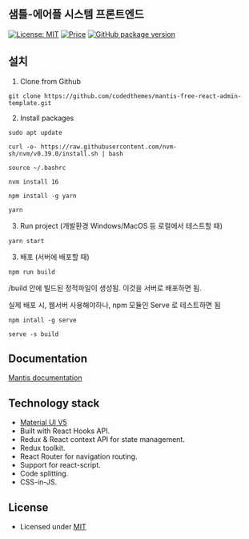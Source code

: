## 샘틀-에어플 시스템 프론트엔드 

[![License: MIT](https://img.shields.io/badge/License-MIT-yellow.svg)](https://opensource.org/licenses/MIT)
[![Price](https://img.shields.io/badge/price-FREE-0098f7.svg)](https://github.com/codedthemes/mantis-free-react-admin-template/blob/main/LICENSE)
[![GitHub package version](https://img.shields.io/github/package-json/v/codedthemes/mantis-free-react-admin-template)](https://github.com/codedthemes/mantis-free-react-admin-template/)

## 설치

1. Clone from Github

```
git clone https://github.com/codedthemes/mantis-free-react-admin-template.git
```

2. Install packages
   
```
sudo apt update
```
```
curl -o- https://raw.githubusercontent.com/nvm-sh/nvm/v0.39.0/install.sh | bash
```
```
source ~/.bashrc
```
```
nvm install 16
```
```
npm install -g yarn
```
```
yarn
```

3. Run project (개발환경 Windows/MacOS 등 로컬에서 테스트할 때)

```
yarn start
```

3. 배포 (서버에 배포할 때)
```
npm run build
```
/build 안에 빌드된 정적파일이 생성됨. 이것을 서버로 배포하면 됨.

실제 배포 시, 웹서버 사용해야하나, npm 모듈인 Serve 로 테스트하면 됨

```
npm intall -g serve
```
```
serve -s build
```


## Documentation

[Mantis documentation](https://codedthemes.gitbook.io/mantis/)

## Technology stack

- [Material UI V5](https://mui.com/core/)
- Built with React Hooks API.
- Redux & React context API for state management.
- Redux toolkit.
- React Router for navigation routing.
- Support for react-script.
- Code splitting.
- CSS-in-JS.


## License

- Licensed under [MIT](https://github.com/codedthemes/datta-able-bootstrap-dashboard/blob/master/LICENSE)
